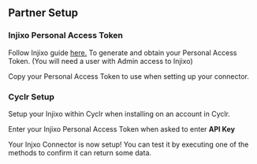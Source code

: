 
## Partner Setup

### Injixo Personal Access Token

Follow Injixo guide <a href="https://help.injixo.com/injixo-api#authorization-personal-access-token" target="_blank">here.</a> To generate and obtain your Personal Access Token. (You will need a user with Admin access to Injixo)

Copy your Personal Access Token to use when setting up your connector.

### Cyclr Setup

Setup your Injixo within Cyclr when installing on an account in Cyclr.

Enter your Injixo Personal Access Token when asked to enter **API Key**

Your Injxo Connector is now setup! You can test it by executing one of the methods to confirm it can return some data.
